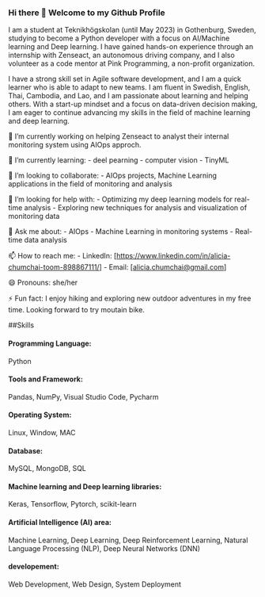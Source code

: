 ### Hi there 👋 Welcome to my Github Profile

I am a student at Teknikhögskolan (until May 2023) in Gothenburg, Sweden, studying to become a Python developer with a focus on AI/Machine learning and Deep learning. I have gained hands-on experience through an internship with Zenseact, an autonomous driving company, and I also volunteer as a code mentor at Pink Programming, a non-profit organization.

I have a strong skill set in Agile software development, and I am a quick learner who is able to adapt to new teams. I am fluent in Swedish, English, Thai, Cambodia, and Lao, and I am passionate about learning and helping others. With a start-up mindset and a focus on data-driven decision making, I am eager to continue advancing my skills in the field of machine learning and deep learning.


🔭 I’m currently working on helping Zenseact to analyst their internal monitoring system using AIOps approch.

🌱 I’m currently learning: 
      - deel pearning
      - computer vision
      - TinyML
      
👯 I’m looking to collaborate:
        - AIOps projects, Machine Learning applications in the field of monitoring and analysis
   
🤔 I’m looking for help with: 
        - Optimizing my deep learning models for real-time analysis
        - Exploring new techniques for analysis and visualization of monitoring data
    
💬 Ask me about:
      - AIOps
      - Machine Learning in monitoring systems
      - Real-time data analysis

📫 How to reach me:
      - LinkedIn: [https://www.linkedin.com/in/alicia-chumchai-toom-898867111/]
      - Email: [alicia.chumchai@gmail.com]

😄 Pronouns: she/her

⚡ Fun fact: I enjoy hiking and exploring new outdoor adventures in my free time. Looking forward to try moutain bike.


##Skills 

#### Programming Language: 
Python
#### Tools and Framework: 
Pandas, NumPy, Visual Studio Code, Pycharm
#### Operating System:
Linux, Window, MAC
#### Database:
MySQL, MongoDB, SQL
#### Machine learning and Deep learning libraries:
Keras, Tensorflow, Pytorch, scikit-learn
#### Artificial Intelligence (AI) area:
Machine Learning, Deep Learning, Deep Reinforcement Learning, Natural Language Processing (NLP), Deep Neural Networks (DNN)
#### developement:
Web Development, Web Design, System Deployment

